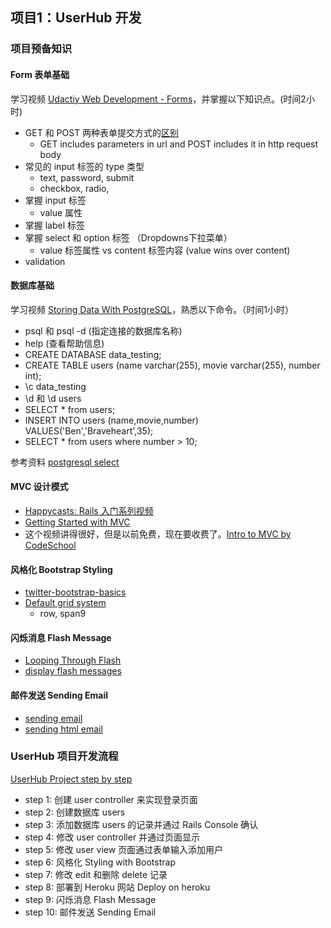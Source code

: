 ## 项目1：UserHub 开发

### 项目预备知识

#### Form 表单基础
学习视频 [Udactiy Web Development - Forms](https://www.udacity.com/course/viewer#!/c-cs253/l-48736183/m-48734267)，并掌握以下知识点。(时间2小时)

* GET 和 POST 两种表单提交方式的[区别](images/diff-in-get-post.png)
	- GET includes parameters in url and POST includes it in http request body
* 常见的 input 标签的 type 类型
	- text, password, submit
	- checkbox, radio, 
* 掌握 input 标签 
	- value 属性
* 掌握 label 标签
* 掌握 select 和 option 标签 （Dropdowns下拉菜单）
	- value 标签属性 vs content 标签内容 (value wins over content)
* validation 

#### 数据库基础
学习视频 [Storing Data With PostgreSQL](http://www.youtube.com/watch?v=7EzzoULwWx8)，熟悉以下命令。（时间1小时）

* psql 和 psql -d (指定连接的数据库名称)
* help (查看帮助信息)
* CREATE DATABASE data_testing;
* CREATE TABLE users (name varchar(255), movie varchar(255), number int);
* \c data_testing 
* \d 和 \d users
* SELECT * from users;
* INSERT INTO users (name,movie,number) VALUES('Ben','Braveheart',35);
* SELECT * from users where number > 10;

参考资料 [postgresql select](http://www.postgresqltutorial.com/postgresql-select/)

#### MVC 设计模式
* [Happycasts: Rails 入门系列视频](http://ruby-china.org/topics/8456)
* [Getting Started with MVC](http://www.sitepoint.com/getting-started-with-mvc/)
* 这个视频讲得很好，但是以前免费，现在要收费了。[Intro to MVC by CodeSchool](https://www.codeschool.com/code_tv/intro-to-mvc)

#### 风格化 Bootstrap Styling
* [twitter-bootstrap-basics](http://railscasts.com/episodes/328-twitter-bootstrap-basics?view=asciicast)
* [Default grid system](http://getbootstrap.com/2.3.2/scaffolding.html)
	- row, span9

#### 闪烁消息 Flash Message
* [Looping Through Flash](http://railscasts.com/episodes/18-looping-through-flash)
* [display flash messages](http://railscasts.com/episodes/329-more-on-twitter-bootstrap)

#### 邮件发送 Sending Email
* [sending email](http://railscasts.com/episodes/61-sending-email?autoplay=true)
* [sending html email](http://railscasts.com/episodes/312-sending-html-email?autoplay=true)

### UserHub 项目开发流程
[UserHub Project step by step](https://github.com/limingth/hands-on-rails/blob/master/prj2-user-hub.md)

* step 1: 创建 user controller 来实现登录页面
* step 2: 创建数据库 users 
* step 3: 添加数据库 users 的记录并通过 Rails Console 确认
* step 4: 修改 user controller 并通过页面显示
* step 5: 修改 user view 页面通过表单输入添加用户
* step 6: 风格化 Styling with Bootstrap
* step 7: 修改 edit 和删除 delete 记录
* step 8: 部署到 Heroku 网站 Deploy on heroku
* step 9: 闪烁消息 Flash Message
* step 10: 邮件发送 Sending Email

